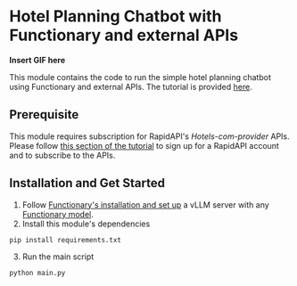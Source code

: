 # Hotel Planning Chatbot with Functionary and external APIs

**Insert GIF here**

This module contains the code to run the simple hotel planning chatbot using Functionary and external APIs. The tutorial is provided [here](https://app.archbee.com/public/PREVIEW-hxp_DUA-ZUQ1iDZeDwYM9/PREVIEW-3l3pn7rtmGko_Wi_ZPRFR).

## Prerequisite

This module requires subscription for RapidAPI's *Hotels-com-provider* APIs. Please follow [this section of the tutorial](https://app.archbee.com/public/PREVIEW-hxp_DUA-ZUQ1iDZeDwYM9/PREVIEW-3l3pn7rtmGko_Wi_ZPRFR#2DYqV) to sign up for a RapidAPI account and to subscribe to the APIs.

## Installation and Get Started

1. Follow [Functionary's installation and set up](https://github.com/MeetKai/functionary?tab=readme-ov-file#setup) a vLLM server with any [Functionary model](https://huggingface.co/meetkai).
2. Install this module's dependencies
```shell
pip install requirements.txt
```
3. Run the main script
```shell
python main.py
```